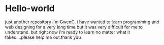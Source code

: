 # Hello-world
just another repository 
i'm GwenC, i have wanted to learn programming and web designing for a very long time but it was very difficult for me to understand. but right now i'm ready to learn no matter what it takes....please help me out.thank you 
